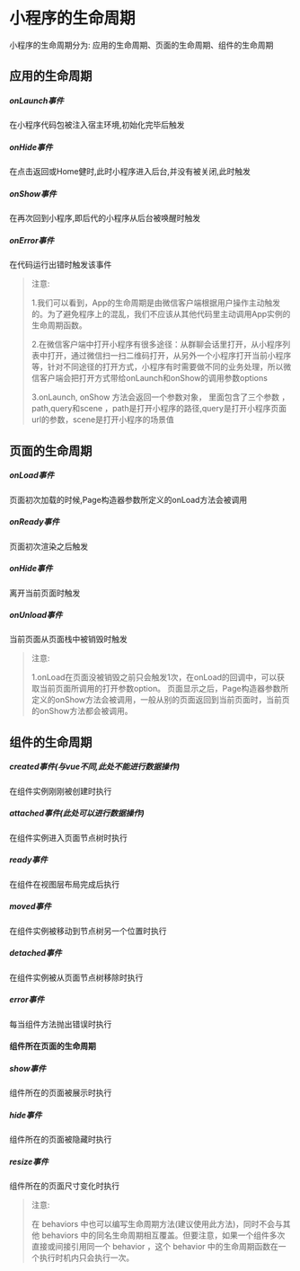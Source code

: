 # 小程序的生命周期

小程序的生命周期分为: 应用的生命周期、页面的生命周期、组件的生命周期

## 应用的生命周期

##### onLaunch事件

在小程序代码包被注入宿主环境,初始化完毕后触发

##### onHide事件

在点击返回或Home健时,此时小程序进入后台,并没有被关闭,此时触发

##### onShow事件

在再次回到小程序,即后代的小程序从后台被唤醒时触发

##### onError事件

在代码运行出错时触发该事件

> 注意:
>
> 1.我们可以看到，App的生命周期是由微信客户端根据用户操作主动触发的。为了避免程序上的混乱，我们不应该从其他代码里主动调用App实例的生命周期函数。
>
> 2.在微信客户端中打开小程序有很多途径：从群聊会话里打开，从小程序列表中打开，通过微信扫一扫二维码打开，从另外一个小程序打开当前小程序等，针对不同途径的打开方式，小程序有时需要做不同的业务处理，所以微信客户端会把打开方式带给onLaunch和onShow的调用参数options
>
> 3.onLaunch, onShow 方法会返回一个参数对象， 里面包含了三个参数 ， path,query和scene ，path是打开小程序的路径,query是打开小程序页面url的参数，scene是打开小程序的场景值

## 页面的生命周期

##### onLoad事件

页面初次加载的时候,Page构造器参数所定义的onLoad方法会被调用

##### onReady事件

页面初次渲染之后触发

##### onHide事件

离开当前页面时触发

##### onUnload事件

当前页面从页面栈中被销毁时触发

> 注意:
>
> 1.onLoad在页面没被销毁之前只会触发1次，在onLoad的回调中，可以获取当前页面所调用的打开参数option。
> 页面显示之后，Page构造器参数所定义的onShow方法会被调用，一般从别的页面返回到当前页面时，当前页的onShow方法都会被调用。

## 组件的生命周期

##### created事件(与vue不同,此处不能进行数据操作)

在组件实例刚刚被创建时执行

##### attached事件(此处可以进行数据操作)

在组件实例进入页面节点树时执行

##### ready事件

在组件在视图层布局完成后执行

##### moved事件

在组件实例被移动到节点树另一个位置时执行

##### detached事件

在组件实例被从页面节点树移除时执行

##### error事件

每当组件方法抛出错误时执行

#### 组件所在页面的生命周期

##### show事件

组件所在的页面被展示时执行

##### hide事件

组件所在的页面被隐藏时执行

##### resize事件

组件所在的页面尺寸变化时执行

> 注意:
>
> 在 behaviors 中也可以编写生命周期方法(建议使用此方法)，同时不会与其他 behaviors 中的同名生命周期相互覆盖。但要注意，如果一个组件多次直接或间接引用同一个 behavior ，这个 behavior 中的生命周期函数在一个执行时机内只会执行一次。